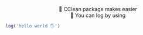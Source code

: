 <div align="center">
    🎉 CClean package makes easier
</div>

<div align="center">
    📂 You can log by using
</div>

```js
log('hello world 🖐')
```